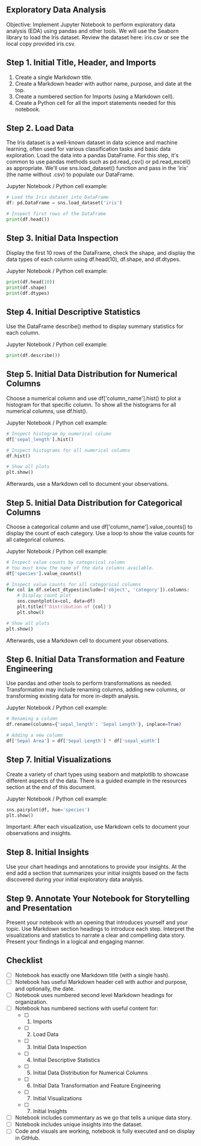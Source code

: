 ## Exploratory Data Analysis

Objective: Implement Jupyter Notebook to perform exploratory data analysis (EDA) using pandas and other tools. 
We will use the Seaborn library to load the Iris dataset. 
Review the dataset here: iris.csv or see the local copy provided iris.csv.

## Step 1. Initial Title, Header, and Imports

1. Create a single Markdown title. 
2. Create a Markdown header with author name, purpose, and date at the top.
3. Create a numbered section for Imports (using a Markdown cell).
4. Create a Python cell for all the import statements needed for this notebook.

## Step 2. Load Data
The Iris dataset is a well-known dataset in data science and machine learning, often used for various classification tasks and basic data exploration. 
Load the data into a pandas DataFrame. 
For this step, it's common to use pandas methods such as pd.read_csv() or pd.read_excel() as appropriate. 
We'll use sns.load_dataset() function and pass in the 'iris' (the name without .csv) to populate our DataFrame.

Jupyter Notebook / Python cell example:

```python
# Load the Iris dataset into DataFrame
df: pd.DataFrame = sns.load_dataset('iris')

# Inspect first rows of the DataFrame
print(df.head())
```


## Step 3. Initial Data Inspection
Display the first 10 rows of the DataFrame, check the shape, and display the data types of each column using df.head(10), df.shape, and df.dtypes.

Jupyter Notebook / Python cell example:
```python
print(df.head(10))
print(df.shape)
print(df.dtypes)
```

## Step 4. Initial Descriptive Statistics
Use the DataFrame describe() method to display summary statistics for each column.

Jupyter Notebook / Python cell example:
```python
print(df.describe())
```

## Step 5. Initial Data Distribution for Numerical Columns
Choose a numerical column and use df['column_name'].hist() to plot a histogram for that specific column. To show all the histograms for all numerical columns, use df.hist().

Jupyter Notebook / Python cell example:
```python
# Inspect histogram by numerical column
df['sepal_length'].hist()

# Inspect histograms for all numerical columns
df.hist()

# Show all plots
plt.show()
```
Afterwards, use a Markdown cell to document your observations.

## Step 5. Initial Data Distribution for Categorical Columns
Choose a categorical column and use df['column_name'].value_counts() to display the count of each category. 
Use a loop to show the value counts for all categorical columns.

Jupyter Notebook / Python cell example:
```python
# Inspect value counts by categorical column
# You must know the name of the data columns available. 
df['species'].value_counts()

# Inspect value counts for all categorical columns
for col in df.select_dtypes(include=['object', 'category']).columns:
    # Display count plot
    sns.countplot(x=col, data=df)
    plt.title(f'Distribution of {col}')
    plt.show()

# Show all plots
plt.show()
```

Afterwards, use a Markdown cell to document your observations.

## Step 6. Initial Data Transformation and Feature Engineering
Use pandas and other tools to perform transformations as needed. Transformation may include renaming columns, adding new columns, or transforming existing data for more in-depth analysis.

Jupyter Notebook / Python cell example:
```python
# Renaming a column
df.rename(columns={'sepal_length': 'Sepal Length'}, inplace=True)

# Adding a new column
df['Sepal Area'] = df['Sepal Length'] * df['sepal_width']
```

## Step 7. Initial Visualizations
Create a variety of chart types using seaborn and matplotlib to showcase different aspects of the data. There is a guided example in the resources section at the end of this document.

Jupyter Notebook / Python cell example:
```python
sns.pairplot(df, hue='species')
plt.show()
```
Important: After each visualization, use Markdown cells to document your observations and insights.

## Step 8. Initial Insights
Use your chart headings and annotations to provide your insights. 
At the end add a section that summarizes your initial insights based on the facts discovered during your initial exploratory data analysis. 

## Step 9. Annotate Your Notebook for Storytelling and Presentation
Present your notebook with an opening that introduces yourself and your topic. Use Markdown section headings to introduce each step. Interpret the visualizations and statistics to narrate a clear and compelling data story. Present your findings in a logical and engaging manner.

## Checklist

- [ ] Notebook has exactly one Markdown title (with a single hash).
- [ ] Notebook has useful Markdown header cell with author and purpose, and optionally, the date.
- [ ] Notebook uses numbered second level Markdown headings for organization. 
- [ ] Notebook has numbered sections with useful content for:
  - [ ] 1. Imports
  - [ ] 2. Load Data
  - [ ] 3. Initial Data Inspection
  - [ ] 4. Initial Descriptive Statistics
  - [ ] 5. Initial Data Distribution for Numerical Columns
  - [ ] 6. Initial Data Transformation and Feature Engineering
  - [ ] 7. Initial Visualizations
  - [ ] 7. Initial Insights
- [ ] Notebook includes commentary as we go that tells a unique data story. 
- [ ] Notebook includes unique insights into the dataset. 
- [ ] Code and visuals are working, notebook is fully executed and on display in GitHub. 
